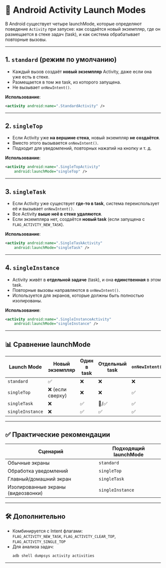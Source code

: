 # 🚀 Android Activity Launch Modes

В Android существует четыре launchMode, которые определяют поведение `Activity` при запуске: как создаётся новый экземпляр, где он размещается в стеке задач (task), и как система обрабатывает повторные вызовы.

---

## 1. `standard` (режим по умолчанию)

- Каждый вызов создаёт **новый экземпляр** Activity, даже если она уже есть в стеке.
- Размещается в том же task, из которого запущена.
- Не вызывает `onNewIntent()`.

**Использование**:
```xml
<activity android:name=".StandardActivity" />
```

---

## 2. `singleTop`

- Если Activity уже **на вершине стека**, новый экземпляр **не создаётся**.
- Вместо этого вызывается `onNewIntent()`.
- Подходит для уведомлений, повторных нажатий на кнопку и т. д.

**Использование**:
```xml
<activity android:name=".SingleTopActivity"
    android:launchMode="singleTop" />
```

---

## 3. `singleTask`

- Если Activity уже существует **где-то в task**, система переиспользует её и вызывает `onNewIntent()`.
- Все Activity **выше неё в стеке удаляются**.
- Если экземпляра нет, создаётся **новый task** (если запущена с `FLAG_ACTIVITY_NEW_TASK`).

**Использование**:
```xml
<activity android:name=".SingleTaskActivity"
    android:launchMode="singleTask" />
```

---

## 4. `singleInstance`

- Activity живёт в **отдельной задаче** (task), и она **единственная** в этом task.
- Повторные вызовы направляются в `onNewIntent()`.
- Используется для экранов, которые должны быть полностью изолированы.

**Использование**:
```xml
<activity android:name=".SingleInstanceActivity"
    android:launchMode="singleInstance" />
```

---

## 📊 Сравнение launchMode

| Launch Mode       | Новый экземпляр | Один в task | Отдельный task | `onNewIntent()` |
|-------------------|------------------|--------------|------------------|------------------|
| `standard`        | ✅               | ❌           | ❌               | ❌               |
| `singleTop`       | ❌ (если сверху) | ❌           | ❌               | ✅               |
| `singleTask`      | ❌               | ✅           | 🚫/✅             | ✅               |
| `singleInstance`  | ❌               | ✅           | ✅               | ✅               |

---

## ✅ Практические рекомендации

| Сценарий                            | Подходящий launchMode |
|-------------------------------------|------------------------|
| Обычные экраны                      | `standard`             |
| Обработка уведомлений               | `singleTop`            |
| Главный/домашний экран              | `singleTask`           |
| Изолированные экраны (видеозвонки)  | `singleInstance`       |

---

## 🛠️ Дополнительно

- Комбинируется с Intent флагами:  
  `FLAG_ACTIVITY_NEW_TASK`, `FLAG_ACTIVITY_CLEAR_TOP`, `FLAG_ACTIVITY_SINGLE_TOP`
- Для анализа задач:
  ```bash
  adb shell dumpsys activity activities
  ```

---
